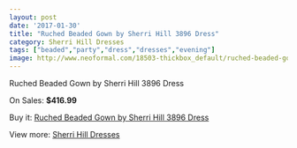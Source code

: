 ```yaml
---
layout: post
date: '2017-01-30'
title: "Ruched Beaded Gown by Sherri Hill 3896 Dress"
category: Sherri Hill Dresses
tags: ["beaded","party","dress","dresses","evening"]
image: http://www.neoformal.com/18503-thickbox_default/ruched-beaded-gown-by-sherri-hill-3896-dress.jpg
---
```

Ruched Beaded Gown by Sherri Hill 3896 Dress

On Sales: **$416.99**
<a href="https://www.neoformal.com/en/sherri-hill-dresses-2014/5924-ruched-beaded-gown-by-sherri-hill-3896-dress.html"><amp-img layout="responsive" width="600" height="600" src="//www.neoformal.com/18503-thickbox_default/ruched-beaded-gown-by-sherri-hill-3896-dress.jpg" alt="Ruched Beaded Gown by Sherri Hill 3896 Dress 0" /></a>
<a href="https://www.neoformal.com/en/sherri-hill-dresses-2014/5924-ruched-beaded-gown-by-sherri-hill-3896-dress.html"><amp-img layout="responsive" width="600" height="600" src="//www.neoformal.com/18504-thickbox_default/ruched-beaded-gown-by-sherri-hill-3896-dress.jpg" alt="Ruched Beaded Gown by Sherri Hill 3896 Dress 1" /></a>
<a href="https://www.neoformal.com/en/sherri-hill-dresses-2014/5924-ruched-beaded-gown-by-sherri-hill-3896-dress.html"><amp-img layout="responsive" width="600" height="600" src="//www.neoformal.com/18505-thickbox_default/ruched-beaded-gown-by-sherri-hill-3896-dress.jpg" alt="Ruched Beaded Gown by Sherri Hill 3896 Dress 2" /></a>
<a href="https://www.neoformal.com/en/sherri-hill-dresses-2014/5924-ruched-beaded-gown-by-sherri-hill-3896-dress.html"><amp-img layout="responsive" width="600" height="600" src="//www.neoformal.com/18506-thickbox_default/ruched-beaded-gown-by-sherri-hill-3896-dress.jpg" alt="Ruched Beaded Gown by Sherri Hill 3896 Dress 3" /></a>

Buy it: [Ruched Beaded Gown by Sherri Hill 3896 Dress](https://www.neoformal.com/en/sherri-hill-dresses-2014/5924-ruched-beaded-gown-by-sherri-hill-3896-dress.html "Ruched Beaded Gown by Sherri Hill 3896 Dress")

View more: [Sherri Hill Dresses](https://www.neoformal.com/en/73-sherri-hill-dresses-2014 "Sherri Hill Dresses")